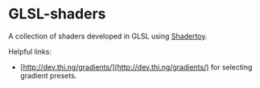 # GLSL-shaders
A collection of shaders developed in GLSL using [Shadertoy](https://www.shadertoy.com).

Helpful links:
- [http://dev.thi.ng/gradients/](http://dev.thi.ng/gradients/) for selecting gradient presets.
